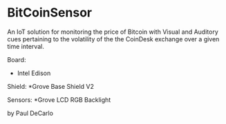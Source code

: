 BitCoinSensor
=============
An IoT solution for monitoring the price of Bitcoin with Visual and Auditory cues pertaining to the volatility of the the CoinDesk exchange over a given time interval.
 
 Board:
 * Intel Edison
 
 Shield:
 *Grove Base Shield V2
 
 Sensors:
 *Grove LCD RGB Backlight
 
 by Paul DeCarlo
